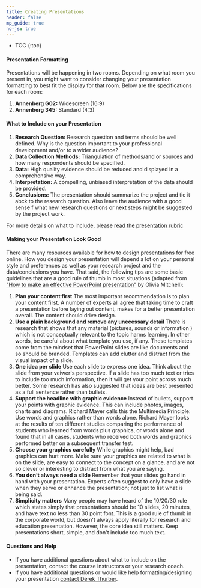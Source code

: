 ```yaml
---
title: Creating Presentations
header: false
mp_guide: true
no-js: true
---
```

* TOC
{:toc}

#### Presentation Formatting

Presentations will be happening in two rooms. Depending on what room you present in, you might want to consider changing your presentation formatting to best fit the display for that room. Below are the specifications for each room:

1.  **Annenberg G02:** Widescreen (16:9)
2.  **Annenberg 345:** Standard (4:3)

#### What to Include on your Presentation

1.  **Research Question:** Research question and terms should be well defined. Why is the question important to your professional development and/or to a wider audience?
2.  **Data Collection Methods:** Triangulation of methods/and or sources and how many respondents should be specified.
3.  **Data:** High quality evidence should be reduced and displayed in a comprehensive way.
4.  **Interpretation:** A compelling, unbiased interpretation of the data should be provided.
5.  **Conclusions:** The presentation should summarize the project and tie it abck to the research question. Also leave the audience with a good sense f what new research questions or next steps might be suggested by the project work.

For more details on what to include, please [read the presentation rubric](https://canvas.northwestern.edu/courses/37728/pages/mp-outline-and-rubrics)

#### Making your Presentation Look Good

There are many resources available for how to design presentations for free online. How you design your presentation will depend a lot on your personal style and preferences as well as your research project and the data/conclusions you have. That said, the following tips are some basic guidelines that are a good rule of thumb in most situations (adapted from ["How to make an effective PowerPoint presentation"](http://www.speakingaboutpresenting.com/design/powerpoint-design-recommended-tips/) by Olivia Mitchell):

1.  **Plan your content first**
The most important recommendation is to plan your content first. A number of experts all agree that taking time to craft a presentation before laying out content, makes for a better presentation overall. The content should drive design.
2.  **Use a plain background and remove any unecessary detail**
There is research that shows that any material (pictures, sounds or information ) which is not conceptually relevant to the topic harms learning. In other words, be careful about what template you use, if any. These templates come from the mindset that PowerPoint slides are like documents and so should be branded. Templates can add clutter and distract from the visual impact of a slide.
3.  **One idea per slide**
Use each slide to express one idea. Think about the slide from your veiwer's perspective. If a slide has too much text or tries to include too much information, then it will get your point across much better. Some research has also suggested that ideas are best presented as a full sentence rather than bullets.
4.  **Support the headline with graphic evidence**
Instead of bullets, support your points with graphic evidence. This can include photos, images, charts and diagrams. Richard Mayer calls this the Multimedia Principle: Use words and graphics rather than words alone. Richard Mayer looks at the results of ten different studies comparing the performance of students who learned from words plus graphics, or words alone and found that in all cases, students who received both words and graphics performed better on a subsequent transfer test.
5.  **Choose your graphics carefully**
While graphics might help, bad graphics can hurt more. Make sure your graphics are related to what is on the slide, are easy to connect to the concept on a glance, and are not so clever or interesting to distract from what you are saying.
6.  **You don’t always need a slide**
Remember that your slides go hand in hand with your presentation. Experts often suggest to only have a slide when they serve or enhance the presentation; not just to list what is being said.
7.  **Simplicity matters**
Many people may have heard of the 10/20/30 rule which states simply that presentations should be 10 slides, 20 minutes, and have text no less than 30 point font. This is a good rule of thumb in the corporate world, but doesn't always apply literally for research and education presentation. However, the core idea still matters. Keep presentations short, simple, and don't include too much text.

#### Questions and Help

*   If you have additional questions about what to include on the presentation, contact the course instructors or your research coach. 
*   If you have additional questions or would like help formatting/designing your presentation [contact Derek Thurber](mailto:derek.thurber@northwestern.edu).